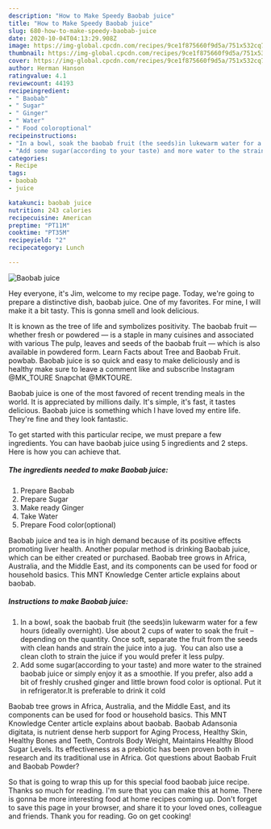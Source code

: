 ```yaml
---
description: "How to Make Speedy Baobab juice"
title: "How to Make Speedy Baobab juice"
slug: 680-how-to-make-speedy-baobab-juice
date: 2020-10-04T04:13:29.908Z
image: https://img-global.cpcdn.com/recipes/9ce1f875660f9d5a/751x532cq70/baobab-juice-recipe-main-photo.jpg
thumbnail: https://img-global.cpcdn.com/recipes/9ce1f875660f9d5a/751x532cq70/baobab-juice-recipe-main-photo.jpg
cover: https://img-global.cpcdn.com/recipes/9ce1f875660f9d5a/751x532cq70/baobab-juice-recipe-main-photo.jpg
author: Herman Hanson
ratingvalue: 4.1
reviewcount: 44193
recipeingredient:
- " Baobab"
- " Sugar"
- " Ginger"
- " Water"
- " Food coloroptional"
recipeinstructions:
- "In a bowl, soak the baobab fruit (the seeds)in lukewarm water for a few hours (ideally overnight). Use about 2 cups of water to soak the fruit – depending on the quantity. Once soft, separate the fruit from the seeds with clean hands and strain the juice into a jug.  You can also use a clean cloth to strain the juice if you would prefer it less pulpy."
- "Add some sugar(according to your taste) and more water to the strained baobab juice or simply enjoy it as a smoothie. If you prefer, also add a bit of freshly crushed ginger and little brown food color is optional. Put it in refrigerator.It is preferable to drink it cold"
categories:
- Recipe
tags:
- baobab
- juice

katakunci: baobab juice 
nutrition: 243 calories
recipecuisine: American
preptime: "PT11M"
cooktime: "PT35M"
recipeyield: "2"
recipecategory: Lunch

---
```



![Baobab juice](https://img-global.cpcdn.com/recipes/9ce1f875660f9d5a/751x532cq70/baobab-juice-recipe-main-photo.jpg)

Hey everyone, it's Jim, welcome to my recipe page. Today, we're going to prepare a distinctive dish, baobab juice. One of my favorites. For mine, I will make it a bit tasty. This is gonna smell and look delicious.

It is known as the tree of life and symbolizes positivity. The baobab fruit — whether fresh or powdered — is a staple in many cuisines and associated with various The pulp, leaves and seeds of the baobab fruit — which is also available in powdered form. Learn Facts about Tree and Baobab Fruit. powbab. Baobab juice is so quick and easy to make deliciously and is healthy make sure to leave a comment like and subscribe Instagram @MK_TOURE Snapchat @MKTOURE.

Baobab juice is one of the most favored of recent trending meals in the world. It is appreciated by millions daily. It's simple, it's fast, it tastes delicious. Baobab juice is something which I have loved my entire life. They're fine and they look fantastic.


To get started with this particular recipe, we must prepare a few ingredients. You can have baobab juice using 5 ingredients and 2 steps. Here is how you can achieve that.

<!--inarticleads1-->

##### The ingredients needed to make Baobab juice:

1. Prepare  Baobab
1. Prepare  Sugar
1. Make ready  Ginger
1. Take  Water
1. Prepare  Food color(optional)


Baobab juice and tea is in high demand because of its positive effects promoting liver health. Another popular method is drinking Baobab juice, which can be either created or purchased. Baobab tree grows in Africa, Australia, and the Middle East, and its components can be used for food or household basics. This MNT Knowledge Center article explains about baobab. 

<!--inarticleads2-->

##### Instructions to make Baobab juice:

1. In a bowl, soak the baobab fruit (the seeds)in lukewarm water for a few hours (ideally overnight). Use about 2 cups of water to soak the fruit – depending on the quantity. Once soft, separate the fruit from the seeds with clean hands and strain the juice into a jug.  You can also use a clean cloth to strain the juice if you would prefer it less pulpy.
1. Add some sugar(according to your taste) and more water to the strained baobab juice or simply enjoy it as a smoothie. If you prefer, also add a bit of freshly crushed ginger and little brown food color is optional. Put it in refrigerator.It is preferable to drink it cold


Baobab tree grows in Africa, Australia, and the Middle East, and its components can be used for food or household basics. This MNT Knowledge Center article explains about baobab. Baobab Adansonia digitata, is nutrient dense herb support for Aging Process, Healthy Skin, Healthy Bones and Teeth, Controls Body Weight, Maintains Healthy Blood Sugar Levels. Its effectiveness as a prebiotic has been proven both in research and its traditional use in Africa. Got questions about Baobab Fruit and Baobab Powder? 

So that is going to wrap this up for this special food baobab juice recipe. Thanks so much for reading. I'm sure that you can make this at home. There is gonna be more interesting food at home recipes coming up. Don't forget to save this page in your browser, and share it to your loved ones, colleague and friends. Thank you for reading. Go on get cooking!
